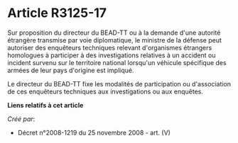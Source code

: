 # Article R3125-17

Sur proposition du directeur du BEAD-TT ou à la demande d'une autorité étrangère transmise par voie diplomatique, le ministre
de la défense peut autoriser des enquêteurs techniques relevant d'organismes étrangers homologues à participer à des
investigations relatives à un accident ou incident survenu sur le territoire national lorsqu'un véhicule spécifique des
armées de leur pays d'origine est impliqué.

Le directeur du BEAD-TT fixe les modalités de participation ou d'association de ces enquêteurs techniques aux investigations
ou aux enquêtes.

**Liens relatifs à cet article**

_Créé par_:

  - Décret n°2008-1219 du 25 novembre 2008 - art. (V)
